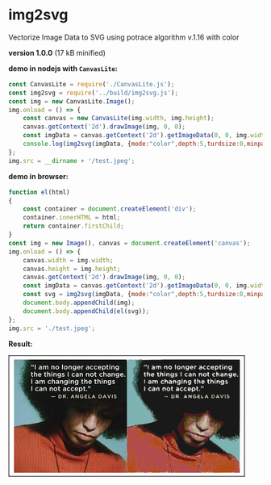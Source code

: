 # img2svg

Vectorize Image Data to SVG using potrace algorithm v.1.16 with color

**version 1.0.0** (17 kB minified)

**demo in nodejs with `CanvasLite`:**

```js
const CanvasLite = require('./CanvasLite.js');
const img2svg = require('../build/img2svg.js');
const img = new CanvasLite.Image();
img.onload = () => {
    const canvas = new CanvasLite(img.width, img.height);
    canvas.getContext('2d').drawImage(img, 0, 0);
    const imgData = canvas.getContext('2d').getImageData(0, 0, img.width, img.height);
    console.log(img2svg(imgData, {mode:"color",depth:5,turdsize:0,minpathsegments:7}));
};
img.src = __dirname + '/test.jpeg';
```

**demo in browser:**

```js
function el(html)
{
    const container = document.createElement('div');
    container.innerHTML = html;
    return container.firstChild;
}
const img = new Image(), canvas = document.createElement('canvas');
img.onload = () => {
    canvas.width = img.width;
    canvas.height = img.height;
    canvas.getContext('2d').drawImage(img, 0, 0);
    const imgData = canvas.getContext('2d').getImageData(0, 0, img.width, img.height);
    const svg = img2svg(imgData, {mode:"color",depth:5,turdsize:0,minpathsegments:7});
    document.body.appendChild(img);
    document.body.appendChild(el(svg));
};
img.src = './test.jpeg';
```

**Result:**

![img2svg demo](./img2svg.png)
